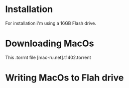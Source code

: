 # Installation

For installation i'm using a 16GB Flash drive.

# Downloading MacOs

This .torrnt file [mac-ru.net].t1402.torrent



# Writing MacOs to Flah drive

